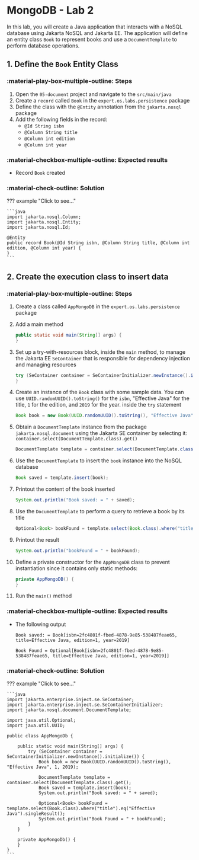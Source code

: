 # MongoDB - Lab 2

In this lab, you will create a Java application that interacts with a NoSQL database using Jakarta NoSQL and Jakarta EE. The application will define an entity class `Book` to represent books and use a `DocumentTemplate` to perform database operations. 

## 1. Define the `Book` Entity Class

### :material-play-box-multiple-outline: Steps

1. Open the `05-document` project and navigate to the `src/main/java`
2. Create a `record` called `Book` in the `expert.os.labs.persistence` package
3. Define the class with the `@Entity` annotation from the `jakarta.nosql` package
4. Add the following fields in the record:
    - `@Id String isbn`
    - `@Column String title`
    - `@Column int edition`
    - `@Column int year`

### :material-checkbox-multiple-outline: Expected results

* Record `Book` created

### :material-check-outline: Solution

??? example "Click to see..."

    ```java
    import jakarta.nosql.Column;
    import jakarta.nosql.Entity;
    import jakarta.nosql.Id;

    @Entity
    public record Book(@Id String isbn, @Column String title, @Column int edition, @Column int year) {
    }
    ```

## 2. Create the execution class to insert data

### :material-play-box-multiple-outline: Steps

1. Create a class called `AppMongoDB` in the `expert.os.labs.persistence` package
2. Add a main method

    ```java
    public static void main(String[] args) {
    }
    ```

3. Set up a try-with-resources block, inside the `main` method, to manage the Jakarta EE `SeContainer` that is responsible for dependency injection and managing resources

    ```java
    try (SeContainer container = SeContainerInitializer.newInstance().initialize()) {     
    }
    ```

4. Create an instance of the `Book` class with some sample data. You can use `UUID.randomUUID().toString()` for the `isbn`, "Effective Java" for the title, `1` for the edition, and `2019` for the year. inside the `try` statement

    ```java
    Book book = new Book(UUID.randomUUID().toString(), "Effective Java", 1, 2019);
    ```

5. Obtain a `DocumentTemplate` instance from the package `jakarta.nosql.document` using the Jakarta SE container by selecting it: `container.select(DocumentTemplate.class).get()`

    ```java
    DocumentTemplate template = container.select(DocumentTemplate.class).get();
    ```

6. Use the `DocumentTemplate` to insert the `book` instance into the NoSQL database

    ```java
    Book saved = template.insert(book);
    ```

7. Printout the content of the book inserted

    ```java
    System.out.println("Book saved: = " + saved);
    ```

8. Use the `DocumentTemplate` to perform a query to retrieve a book by its title

    ```java
    Optional<Book> bookFound = template.select(Book.class).where("title").eq("Effective Java").singleResult();
    ```

9. Printout the result

   ```java
   System.out.println("bookFound = " + bookFound);
   ```

10. Define a private constructor for the `AppMongoDB` class to prevent instantiation since it contains only static methods:

    ```java
    private AppMongoDB() {
    }
    ```

11. Run the `main()` method

### :material-checkbox-multiple-outline: Expected results

* The following output
   
    ```
    Book saved: = Book[isbn=2fc4801f-fbed-4878-9e85-538487feae65, title=Effective Java, edition=1, year=2019]

    Book Found = Optional[Book[isbn=2fc4801f-fbed-4878-9e85-538487feae65, title=Effective Java, edition=1, year=2019]]
    ```

### :material-check-outline: Solution

??? example "Click to see..."

    ```java
    import jakarta.enterprise.inject.se.SeContainer;
    import jakarta.enterprise.inject.se.SeContainerInitializer;
    import jakarta.nosql.document.DocumentTemplate;

    import java.util.Optional;
    import java.util.UUID;

    public class AppMongoDb {

        public static void main(String[] args) {
            try (SeContainer container = SeContainerInitializer.newInstance().initialize()) {
                Book book = new Book(UUID.randomUUID().toString(), "Effective Java", 1, 2019);

                DocumentTemplate template = container.select(DocumentTemplate.class).get();
                Book saved = template.insert(book);
                System.out.println("Book saved: = " + saved);

                Optional<Book> bookFound = template.select(Book.class).where("title").eq("Effective Java").singleResult();
                System.out.println("Book Found = " + bookFound);
            }
        }

        private AppMongoDb() {
        }
    }
    ```
